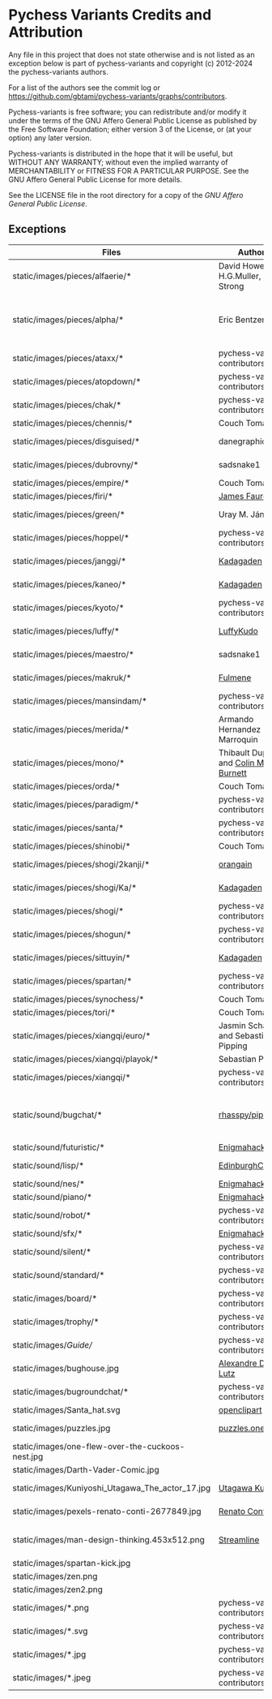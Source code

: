 # Pychess Variants Credits and Attribution

Any file in this project that does not state otherwise and is not listed as an
exception below is part of pychess-variants and copyright (c) 2012-2024 the pychess-variants authors.

For a list of the authors see the commit log or
https://github.com/gbtami/pychess-variants/graphs/contributors.

Pychess-variants is free software; you can redistribute and/or modify it under the terms
of the GNU Affero General Public License as published by the Free Software
Foundation; either version 3 of the License, or (at your option) any later
version.

Pychess-variants is distributed in the hope that it will be useful, but WITHOUT ANY
WARRANTY; without even the implied warranty of MERCHANTABILITY or FITNESS FOR
A PARTICULAR PURPOSE. See the GNU Affero General Public License for more
details.

See the LICENSE file in the root directory for a copy of the _GNU Affero General Public License_.

## Exceptions

Files | Author(s) | License | Notes
--- | --- | --- | ---
static/images/pieces/alfaerie/* | David Howe, H.G.Muller, Greg Strong | ??? | From [The Chess Variant Pages](https://www.chessvariants.com/graphics.dir/svg/alfaerie/)
static/images/pieces/alpha/* | Eric Bentzen | "free for personal non commercial use" | From [enpassant.dk](http://www.enpassant.dk/chess/fonteng.htm)
static/images/pieces/ataxx/* | pychess-variants contributors | [AGPLv3+](https://www.gnu.org/licenses/agpl-3.0.txt) | cat.svg and dog.svg license unknown
static/images/pieces/atopdown/* | pychess-variants contributors | [AGPLv3+](https://www.gnu.org/licenses/agpl-3.0.txt) |
static/images/pieces/chak/* | pychess-variants contributors | [AGPLv3+](https://www.gnu.org/licenses/agpl-3.0.txt) |
static/images/pieces/chennis/* | Couch Tomato | [AGPLv3+](https://www.gnu.org/licenses/agpl-3.0.txt) |
static/images/pieces/disguised/* | danegraphics | [CC BY-NC-SA 4.0](https://creativecommons.org/licenses/by-nc-sa/4.0/) | From lichess
static/images/pieces/dubrovny/* | sadsnake1 | [CC BY-NC-SA 4.0](https://creativecommons.org/licenses/by-nc-sa/4.0/) | From lichess
static/images/pieces/empire/* | Couch Tomato | [AGPLv3+](https://www.gnu.org/licenses/agpl-3.0.txt) |
static/images/pieces/firi/* | [James Faure](https://github.com/jfaure/Firi-pieceset) | [CC BY 4.0](https://creativecommons.org/licenses/by/4.0/) |
static/images/pieces/green/* | Uray M. János | [CC BY-SA 3.0](https://creativecommons.org/licenses/by-sa/3.0/deed.en) | From [Green Chess](https://greenchess.net/info.php?item=downloads)
static/images/pieces/hoppel/* | pychess-variants contributors | [AGPLv3+](https://www.gnu.org/licenses/agpl-3.0.txt) |
static/images/pieces/janggi/* | [Kadagaden](https://github.com/Kadagaden/chess-pieces) | [CC-BY-4.0](https://creativecommons.org/licenses/by/4.0/) |
static/images/pieces/kaneo/* | [Kadagaden](https://github.com/Kadagaden/chess-pieces) | [CC-BY-4.0](https://creativecommons.org/licenses/by/4.0/) | Inspired by the Neo pieces of chess.com
static/images/pieces/kyoto/* | pychess-variants contributors | [AGPLv3+](https://www.gnu.org/licenses/agpl-3.0.txt) |
static/images/pieces/luffy/* | [LuffyKudo](https://github.com/LuffyKudo) | [CC-BY-SA-4.0](https://creativecommons.org/licenses/by-sa/4.0/) |
static/images/pieces/maestro/* | sadsnake1 | [CC BY-NC-SA 4.0](https://creativecommons.org/licenses/by-nc-sa/4.0/) | From lichess
static/images/pieces/makruk/* | [Fulmene](https://github.com/Fulmene/makruk-pieces-image) | [CC-BY-SA-4.0](https://creativecommons.org/licenses/by-sa/4.0/) |
static/images/pieces/mansindam/* | pychess-variants contributors | [AGPLv3+](https://www.gnu.org/licenses/agpl-3.0.txt) |
static/images/pieces/merida/* | Armando Hernandez Marroquin | [GPLv2+](https://www.gnu.org/licenses/gpl-2.0.txt) | From lichess
static/images/pieces/mono/* | Thibault Duplessis and [Colin M.L. Burnett](https://en.wikipedia.org/wiki/User:Cburnett) | [GPLv2+](https://www.gnu.org/licenses/gpl-2.0.txt) | From lichess
static/images/pieces/orda/* | Couch Tomato | [AGPLv3+](https://www.gnu.org/licenses/agpl-3.0.txt) |
static/images/pieces/paradigm/* | pychess-variants contributors | [AGPLv3+](https://www.gnu.org/licenses/agpl-3.0.txt) |
static/images/pieces/santa/* | pychess-variants contributors | [AGPLv3+](https://www.gnu.org/licenses/agpl-3.0.txt) |
static/images/pieces/shinobi/* | Couch Tomato | [AGPLv3+](https://www.gnu.org/licenses/agpl-3.0.txt) |
static/images/pieces/shogi/2kanji/* | [orangain](https://github.com/orangain/shogi-piece-images) | [CC-BY-SA-3.0](https://creativecommons.org/licenses/by-sa/3.0/deed.en) |
static/images/pieces/shogi/Ka/* | [Kadagaden](https://github.com/orangain/shogi-piece-images) | [CC-BY-SA-3.0](https://creativecommons.org/licenses/by-sa/3.0/deed.en) |
static/images/pieces/shogi/* | pychess-variants contributors | [AGPLv3+](https://www.gnu.org/licenses/agpl-3.0.txt) |
static/images/pieces/shogun/* | pychess-variants contributors | [AGPLv3+](https://www.gnu.org/licenses/agpl-3.0.txt) |
static/images/pieces/sittuyin/* | [Kadagaden](https://github.com/Kadagaden/shogi-pieces) | [CC-BY-4.0](https://creativecommons.org/licenses/by/4.0/) |
static/images/pieces/spartan/* | pychess-variants contributors | [AGPLv3+](https://www.gnu.org/licenses/agpl-3.0.txt) |
static/images/pieces/synochess/* | Couch Tomato | [AGPLv3+](https://www.gnu.org/licenses/agpl-3.0.txt) |
static/images/pieces/tori/* | Couch Tomato | [AGPLv3+](https://www.gnu.org/licenses/agpl-3.0.txt) |
static/images/pieces/xiangqi/euro/* | Jasmin Scharrer and Sebastian Pipping | [CC-BY-4.0](https://creativecommons.org/licenses/by/4.0/) |
static/images/pieces/xiangqi/playok/* | Sebastian Pipping | [CC0-1.0](https://creativecommons.org/publicdomain/zero/1.0/) |
static/images/pieces/xiangqi/* | pychess-variants contributors | [AGPLv3+](https://www.gnu.org/licenses/agpl-3.0.txt) |
static/sound/bugchat/* | [rhasspy/piper](https://github.com/rhasspy/piper) | [MIT](https://github.com/rhasspy/piper/blob/master/LICENSE.md) | Generated with `en_GB-northern_english_male-medium` voice. Voice models are under a different license.
static/sound/futuristic/* | [Enigmahack](https://github.com/Enigmahack) | [AGPLv3+](https://www.gnu.org/licenses/agpl-3.0.txt) |
static/sound/lisp/* | [EdinburghCollective](http://lichess.org/@/EdinburghCollective) | [CC BY-NC-SA 4.0](https://creativecommons.org/licenses/by-nc-sa/4.0/) |
static/sound/nes/* | [Enigmahack](https://github.com/Enigmahack) | [AGPLv3+](https://www.gnu.org/licenses/agpl-3.0.txt) |
static/sound/piano/* | [Enigmahack](https://github.com/Enigmahack) | [AGPLv3+](https://www.gnu.org/licenses/agpl-3.0.txt) |
static/sound/robot/* | pychess-variants contributors | [AGPLv3+](https://www.gnu.org/licenses/agpl-3.0.txt) |
static/sound/sfx/* | [Enigmahack](https://github.com/Enigmahack) | [AGPLv3+](https://www.gnu.org/licenses/agpl-3.0.txt) |
static/sound/silent/* | pychess-variants contributors | [AGPLv3+](https://www.gnu.org/licenses/agpl-3.0.txt) |
static/sound/standard/* | pychess-variants contributors | [AGPLv3+](https://www.gnu.org/licenses/agpl-3.0.txt) |
static/images/board/* | pychess-variants contributors | [AGPLv3+](https://www.gnu.org/licenses/agpl-3.0.txt) |
static/images/trophy/* | pychess-variants contributors | [AGPLv3+](https://www.gnu.org/licenses/agpl-3.0.txt) |
static/images/*Guide/* | pychess-variants contributors | [AGPLv3+](https://www.gnu.org/licenses/agpl-3.0.txt) |
static/images/bughouse.jpg | [Alexandre Duret-Lutz](https://www.flickr.com/photos/gadl/91700546) | [CC BY-SA 2.0](https://creativecommons.org/licenses/by-sa/2.0/) |
static/images/bugroundchat/* | pychess-variants contributors | [AGPLv3+](https://www.gnu.org/licenses/agpl-3.0.txt) |
static/images/Santa_hat.svg | [openclipart](https://openclipart.org/detail/190172/santa-hat) | [CC0 1.0](https://creativecommons.org/publicdomain/zero/1.0/) |
static/images/puzzles.jpg | [puzzles.one](https://puzzles.one/) | | From puzzles.one website
static/images/one-flew-over-the-cuckoos-nest.jpg | | | Movie poster
static/images/Darth-Vader-Comic.jpg | | | Comic book cover
static/images/Kuniyoshi_Utagawa_The_actor_17.jpg | [Utagawa Kuniyoshi]([https://commons.wikimedia.org/wiki/File:Kuniyoshi_Utagawa,_The_actor_17.jpg]) | Public Domain |
static/images/pexels-renato-conti-2677849.jpg | [Renato Conti](https://www.pexels.com/photo/a-man-playing-chess-2677849/) | [Pexels License](https://www.pexels.com/license/) |
static/images/man-design-thinking.453x512.png | [Streamline](https://www.streamlinehq.com/illustrations/download/design-thinking--15612) | [Streamline Free License](https://help.streamlinehq.com/en/articles/5354376-streamline-free-license#h_9d89c26ef0) | [Free illustrations from Streamline](https://www.streamlinehq.com/illustrations)
static/images/spartan-kick.jpg | | | Movie scene
static/images/zen.png | | Unknown |
static/images/zen2.png | | Unknown |
static/images/*.png | pychess-variants contributors | [AGPLv3+](https://www.gnu.org/licenses/agpl-3.0.txt) | For other png files
static/images/*.svg | pychess-variants contributors | [AGPLv3+](https://www.gnu.org/licenses/agpl-3.0.txt) | For other svg files
static/images/*.jpg | pychess-variants contributors | [AGPLv3+](https://www.gnu.org/licenses/agpl-3.0.txt) | For other jpg files
static/images/*.jpeg | pychess-variants contributors | [AGPLv3+](https://www.gnu.org/licenses/agpl-3.0.txt) | For other jpeg files
